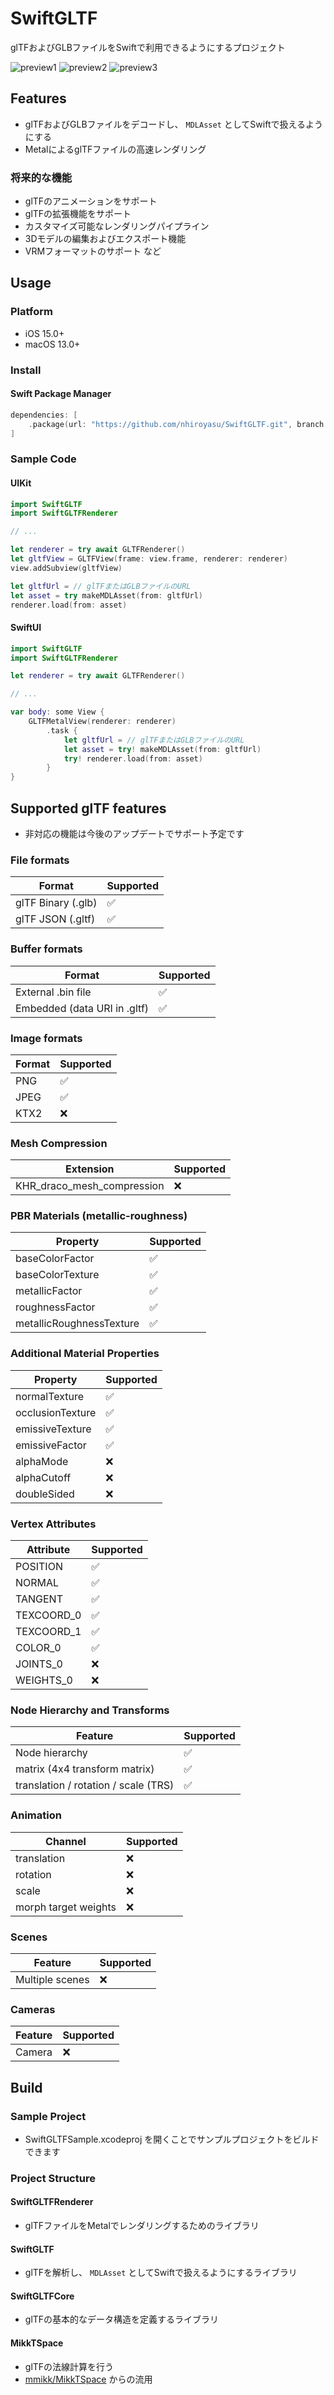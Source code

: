# SwiftGLTF
glTFおよびGLBファイルをSwiftで利用できるようにするプロジェクト

![preview1](./Screenshots/preview1.png)
![preview2](./Screenshots/preview2.png)
![preview3](./Screenshots/preview3.png)

## Features
- glTFおよびGLBファイルをデコードし、 `MDLAsset` としてSwiftで扱えるようにする
- MetalによるglTFファイルの高速レンダリング

### 将来的な機能
- glTFのアニメーションをサポート
- glTFの拡張機能をサポート
- カスタマイズ可能なレンダリングパイプライン
- 3Dモデルの編集およびエクスポート機能
- VRMフォーマットのサポート
など

## Usage
### Platform
- iOS 15.0+
- macOS 13.0+

### Install
#### Swift Package Manager
```swift
dependencies: [
    .package(url: "https://github.com/nhiroyasu/SwiftGLTF.git", branch: "main")
]
```

### Sample Code
#### UIKit
```swift
import SwiftGLTF
import SwiftGLTFRenderer

// ...

let renderer = try await GLTFRenderer()
let gltfView = GLTFView(frame: view.frame, renderer: renderer)
view.addSubview(gltfView)

let gltfUrl = // glTFまたはGLBファイルのURL
let asset = try makeMDLAsset(from: gltfUrl)
renderer.load(from: asset)
```

#### SwiftUI
```swift
import SwiftGLTF
import SwiftGLTFRenderer

let renderer = try await GLTFRenderer()

// ...

var body: some View {
    GLTFMetalView(renderer: renderer)
        .task {
            let gltfUrl = // glTFまたはGLBファイルのURL
            let asset = try! makeMDLAsset(from: gltfUrl)
            try! renderer.load(from: asset)
        }
}
```

## Supported glTF features
- 非対応の機能は今後のアップデートでサポート予定です

### File formats
| Format              | Supported |
|---------------------|-----------|
| glTF Binary (.glb)  | ✅         |
| glTF JSON (.gltf)   | ✅         |

### Buffer formats
| Format                              | Supported |
|-------------------------------------|-----------|
| External .bin file                  | ✅         |
| Embedded (data URI in .gltf)        | ✅         |

### Image formats
| Format     | Supported |
|------------|-----------|
| PNG        | ✅         |
| JPEG       | ✅         |
| KTX2       | ❌         |

### Mesh Compression
| Extension                        | Supported |
|----------------------------------|-----------|
| KHR_draco_mesh_compression       | ❌         |

### PBR Materials (metallic-roughness)
| Property                    | Supported |
|-----------------------------|-----------|
| baseColorFactor             | ✅         |
| baseColorTexture            | ✅         |
| metallicFactor              | ✅         |
| roughnessFactor             | ✅         |
| metallicRoughnessTexture    | ✅         |

### Additional Material Properties
| Property             | Supported |
|----------------------|-----------|
| normalTexture        | ✅         |
| occlusionTexture     | ✅         |
| emissiveTexture      | ✅         |
| emissiveFactor       | ✅         |
| alphaMode            | ❌         |
| alphaCutoff          | ❌         |
| doubleSided          | ❌         |

### Vertex Attributes
| Attribute     | Supported |
|---------------|-----------|
| POSITION      | ✅         |
| NORMAL        | ✅         |
| TANGENT       | ✅         |
| TEXCOORD_0    | ✅         |
| TEXCOORD_1    | ✅         |
| COLOR_0       | ✅         |
| JOINTS_0      | ❌         |
| WEIGHTS_0     | ❌         |

### Node Hierarchy and Transforms
| Feature                                 | Supported |
|-----------------------------------------|-----------|
| Node hierarchy                          | ✅         |
| matrix (4x4 transform matrix)           | ✅         |
| translation / rotation / scale (TRS)    | ✅         |

### Animation
| Channel                  | Supported |
|--------------------------|-----------|
| translation              | ❌         |
| rotation                 | ❌         |
| scale                    | ❌         |
| morph target weights     | ❌         |

### Scenes
| Feature                 | Supported |
|-------------------------|-----------|
| Multiple scenes         | ❌         |

### Cameras
| Feature                 | Supported |
|-------------------------|-----------|
| Camera                  | ❌         |

## Build
### Sample Project
- SwiftGLTFSample.xcodeproj を開くことでサンプルプロジェクトをビルドできます

### Project Structure
#### SwiftGLTFRenderer
- glTFファイルをMetalでレンダリングするためのライブラリ

#### SwiftGLTF
- glTFを解析し、 `MDLAsset` としてSwiftで扱えるようにするライブラリ

#### SwiftGLTFCore
- glTFの基本的なデータ構造を定義するライブラリ

#### MikkTSpace
- glTFの法線計算を行う
- [mmikk/MikkTSpace](https://github.com/mmikk/MikkTSpace) からの流用
